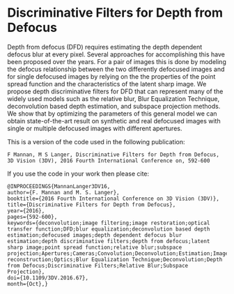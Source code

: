 # Discriminative Filters for Depth from Defocus

Depth from defocus (DFD) requires estimating the depth dependent defocus blur at every pixel. Several approaches for accomplishing this have been proposed over the years. For a pair of images this is done by modeling the defocus relationship between the two differently defocused images and for single defocused images by relying on the the properties of the point spread function and the characteristics of the latent sharp image. We propose depth discriminative filters for DFD that can represent many of the widely used models such as the relative blur, Blur Equalization Technique, deconvolution based depth estimation, and subspace projection methods. We show that by optimizing the parameters of this general model we can obtain state-of-the-art result on synthetic and real defocused images with single or multiple defocused images with different apertures.


This is a version of the code used in the following publication:

```
F Mannan, M S Langer, Discriminative Filters for Depth from Defocus, 3D Vision (3DV), 2016 Fourth International Conference on, 592-600
```

If you use the code in your work then please cite:

```
@INPROCEEDINGS{MannanLanger3DV16, 
author={F. Mannan and M. S. Langer}, 
booktitle={2016 Fourth International Conference on 3D Vision (3DV)},
title={Discriminative Filters for Depth from Defocus}, 
year={2016}, 
pages={592-600}, 
keywords={deconvolution;image filtering;image restoration;optical transfer function;DFD;blur equalization;deconvolution based depth estimation;defocused images;depth dependent defocus blur estimation;depth discriminative filters;depth from defocus;latent sharp image;point spread function;relative blur;subspace projection;Apertures;Cameras;Convolution;Deconvolution;Estimation;Image reconstruction;Optics;Blur Equalization Technique;Deconvolution;Depth from Defocus;Discriminative Filters;Relative Blur;Subspace Projection}, 
doi={10.1109/3DV.2016.67}, 
month={Oct},}
```


